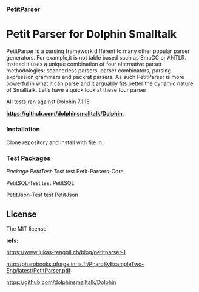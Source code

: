 ### PetitParser

# Petit Parser for Dolphin Smalltalk 

PetitParser is a parsing framework different to many other popular parser generators. 
For example,it is not table based such as SmaCC or ANTLR. 
Instead it uses a unique combination of four alternative parser methodologies: scannerless parsers,
parser combinators, parsing expression grammars and packrat parsers.
As such PetitParser is more powerful in what it can parse and it arguably fits better the dynamic
nature of Smalltalk. 
Let’s have a quick look at these four parser
 
 
 All tests ran against Dolphin 7.1.15
 
**https://github.com/dolphinsmalltalk/Dolphin**.

### Installation 

Clone repository and install with file in.

### Test Packages

*Package   PetitTest-Test*  test Petit-Parsers-Core 

PetitSQL-Test  test PetitSQL

PetitJson-Test  test PetitJson 






## License
The MIT license

**refs:**

https://www.lukas-renggli.ch/blog/petitparser-1

http://pharobooks.gforge.inria.fr/PharoByExampleTwo-Eng/latest/PetitParser.pdf

https://github.com/dolphinsmalltalk/Dolphin
